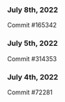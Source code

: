 ### July 8th, 2022

Commit #165342

### July 5th, 2022

Commit #314353


### July 4th, 2022

Commit #72281
